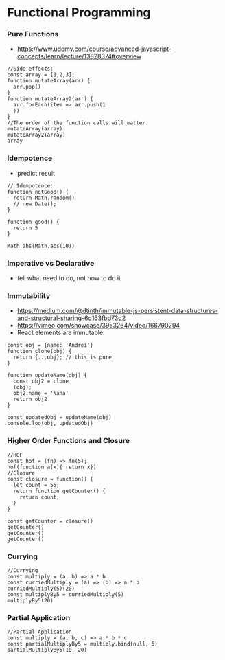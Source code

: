 # Functional Programming
### Pure Functions
- https://www.udemy.com/course/advanced-javascript-concepts/learn/lecture/13828374#overview
```
//Side effects:
const array = [1,2,3];
function mutateArray(arr) {
  arr.pop()
}
function mutateArray2(arr) {
  arr.forEach(item => arr.push(1
  ))
}
//The order of the function calls will matter.
mutateArray(array)
mutateArray2(array)
array
```
### Idempotence
- predict result
```
// Idempotence:
function notGood() {
  return Math.random()
  // new Date();
}

function good() {
  return 5
}

Math.abs(Math.abs(10))
```
### Imperative vs Declarative
- tell what need to do, not how to do it
### Immutability
- https://medium.com/@dtinth/immutable-js-persistent-data-structures-and-structural-sharing-6d163fbd73d2
- https://vimeo.com/showcase/3953264/video/166790294
- React elements are immutable.
```
const obj = {name: 'Andrei'}
function clone(obj) {
  return {...obj}; // this is pure
}

function updateName(obj) {
  const obj2 = clone
  (obj);
  obj2.name = 'Nana'
  return obj2
}

const updatedObj = updateName(obj)
console.log(obj, updatedObj)
```
### Higher Order Functions and Closure
```
//HOF
const hof = (fn) => fn(5);
hof(function a(x){ return x})
//Closure
const closure = function() {
  let count = 55;
  return function getCounter() {
    return count;
  }
}

const getCounter = closure()
getCounter()
getCounter()
getCounter()

```

### Currying
```
//Currying
const multiply = (a, b) => a * b
const curriedMultiply = (a) => (b) => a * b
curriedMultiply(5)(20)
const multiplyBy5 = curriedMultiply(5)
multiplyBy5(20)
```
### Partial Application
```
//Partial Application
const multiply = (a, b, c) => a * b * c
const partialMultiplyBy5 = multiply.bind(null, 5)
partialMultiplyBy5(10, 20)
```
